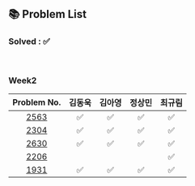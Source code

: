 ## 📚 Problem List 

### Solved : ✅

<br>

### Week2

|Problem No.|김동욱|김아영|정상민|최규림|
|:-----------:|:-----:|:----:|:----:|:----:|
|[2563](https://www.acmicpc.net/problem/2563)| ✅  | ✅ | ✅  | ✅  |
|[2304](https://www.acmicpc.net/problem/2304)| ✅  | ✅ | ✅  | ✅  |
|[2630](https://www.acmicpc.net/problem/2630)| ✅  | ✅ | ✅  | ✅  |
|[2206](https://www.acmicpc.net/problem/2206)|  |  |   | ✅  |
|[1931](https://www.acmicpc.net/problem/1931)| ✅  | ✅ | ✅  | ✅  |
